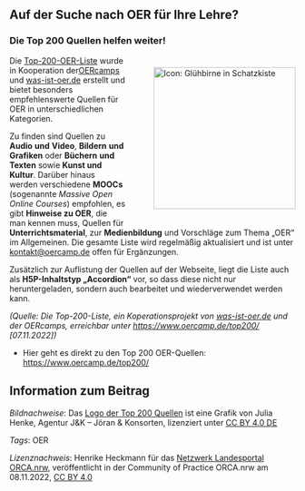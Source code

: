 ## Auf der Suche nach OER für Ihre Lehre?

### Die Top 200 Quellen helfen weiter!

<img src="https://github.com/lindahalm-hsbi/infOERmiert/assets/149467048/761b03e6-4163-478e-9454-c35659a96881" style="float: right; margin: 20px 0px 20px 50px" alt="Icon: Glühbirne in Schatzkiste" title="Icon: Glühbirne in Schatzkiste" width="250px"/> 


Die [Top-200-OER-Liste](https://www.oercamp.de/top200/) wurde in Kooperation der[OERcamps](https://www.oercamp.de/about/) und [was-ist-oer.de](https://www.was-ist-oer.de/) erstellt und bietet besonders empfehlenswerte Quellen für OER in unterschiedlichen Kategorien.

Zu finden sind Quellen zu **Audio** **und** **Video**, **Bildern** **und** **Grafiken** oder **Büchern** **und** **Texten** sowie **Kunst und Kultur**. Darüber hinaus werden verschiedene **MOOCs** (sogenannte *Massive Open Online Courses*) empfohlen, es gibt **Hinweise zu OER**, die man kennen muss, Quellen für **Unterrichtsmaterial**, zur **Medienbildung** und Vorschläge zum Thema „OER“ im Allgemeinen. Die gesamte Liste wird regelmäßig aktualisiert und ist unter kontakt@oercamp.de offen für Ergänzungen.

Zusätzlich zur Auflistung der Quellen auf der Webseite, liegt die Liste auch als **H5P-Inhaltstyp „Accordion“** vor, so dass diese nicht nur heruntergeladen, sondern auch bearbeitet und wiederverwendet werden kann.

*(Quelle: Die Top-200-Liste, ein Koperationsprojekt von [was-ist-oer.de](http://was-ist-oer.de/) und der OERcamps, erreichbar unter https://www.oercamp.de/top200/ [07.11.2022])*

- Hier geht es direkt zu den Top 200 OER-Quellen: https://www.oercamp.de/top200/

## Information zum Beitrag

*Bildnachweise*: Das [Logo der Top 200 Quellen](https://www.oercamp.de/top200/) ist eine Grafik von Julia Henke, Agentur J&K – Jöran  & Konsorten, lizenziert unter [CC BY 4.0 DE](https://creativecommons.org/licenses/by/4.0/legalcode.de)

*Tags*: OER

*Lizenznachweis*: Henrike Heckmann für das <a href="http://www.orca.nrw/ueber-uns/netzwerk" target="_blank">Netzwerk Landesportal ORCA.nrw</a>, veröffentlicht in der Community of Practice ORCA.nrw am 08.11.2022, <a href="https://creativecommons.org/licenses/by/4.0/" target="_blank">CC BY 4.0</a>
